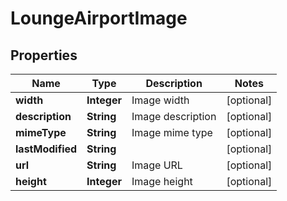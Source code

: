 
# LoungeAirportImage

## Properties
Name | Type | Description | Notes
------------ | ------------- | ------------- | -------------
**width** | **Integer** | Image width |  [optional]
**description** | **String** | Image description |  [optional]
**mimeType** | **String** | Image mime type |  [optional]
**lastModified** | **String** |  |  [optional]
**url** | **String** | Image URL |  [optional]
**height** | **Integer** | Image height |  [optional]



